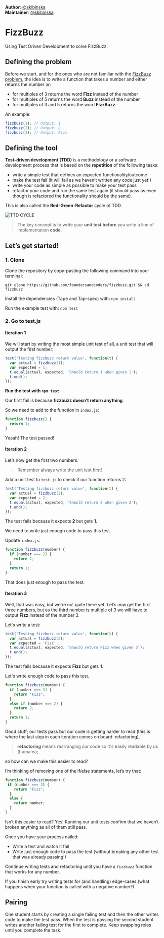 
**Author**: [@skibinska](https://github.com/skibinska)  
**Maintainer**: [@skibinska](https://github.com/skibinska)


# FizzBuzz

Using Test Driven Development to solve FizzBuzz.

## Defining the problem

Before we start, and for the ones who are not familiar with the [FizzBuzz problem](https://en.wikipedia.org/wiki/Fizz_buzz), the idea is to write a function that takes a number and either returns the number _or_:

- for multiples of 3 returns the word **Fizz** instead of the number
- for multiples of 5 returns the word **Buzz** instead of the number
- for multiples of 3 and 5 returns the word **FizzBuzz**.

An example:
```javascript
fizzbuzz(1); // Output: 1
fizzbuzz(2); // Output: 2
fizzbuzz(3); // Output: Fizz
```
## Defining the tool

**Test-driven development (TDD)** is a methodology or a software development process that is based on the **repetition** of the following tasks:

- write a simple test that defines an expected functionality/outcome
- make the test fail (it will fail as we haven’t written any code just yet!)
- write your code as simple as possible to make your test pass
- refactor your code and run the same test again (it should pass as even though is refactored the functionality should be the same).

This is also called the **Red-Green-Refactor** cycle of TDD.

![TTD CYCLE](https://cloud.githubusercontent.com/assets/10700103/23134527/09fabe52-f78d-11e6-90d8-b747714a52f6.png)

> The key concept is to write your **unit test before** you write a line of implementation **code**.

## Let’s get started!

### 1. Clone

Clone the repository by copy-pasting the following command into your terminal:
```
git clone https://github.com/foundersandcoders/fizzbuzz.git && cd fizzbuzz
```

Install the dependencies (Tape and Tap-spec) with:
`npm install`

Run the example test with:
`npm test`

### 2. Go to test.js

#### Iteration 1

We will start by writing the most simple unit test of all, a unit test that will output the first number:

```javascript
test('Testing fizzbuzz return value', function(t) {
  var actual = fizzbuzz(1);
  var expected = 1;
  t.equal(actual, expected, 'Should return 1 when given 1');
  t.end();
});
```
**Run the test with `npm test`**

Our first fail is because **fizzbuzz doesn't return anything**.

So we need to add to the function in  `index.js`:

```javascript
function fizzbuzz() {
  return 1;
}
```

Yeaah! The test passed!

#### Iteration 2

Let’s now get the first two numbers.

> Remember always write the unit test first!

Add a unit test to `test.js` to check if our function returns 2:

```javascript
test('Testing fizzbuzz return value', function(t) {
  var actual = fizzbuzz(2);
  var expected = 2;
  t.equal(actual, expected, 'Should return 2 when given 2');
  t.end();
});
```
The test fails because it expects **2** but gets **1**.

We need to write just enough code to pass this test.

Update `index.js`:

```javascript
function fizzbuzz(number) {
  if (number === 2) {
    return 2;
  }
  return 1;
}
```
That does just enough to pass the test.

#### Iteration 3

Well, that was easy, but we're not quite there yet. Let’s now get the first three numbers, but as the third number is multiple of 3 we will have to output **Fizz** instead of the number 3.

Let's write a test:

```javascript
test('Testing fizzbuzz return value', function(t) {
  var actual = fizzbuzz(3);
  var expected = 'Fizz';
  t.equal(actual, expected, 'Should return Fizz when given 3');
  t.end();
});
```
The test fails because it expects **Fizz** but gets **1**.

Let's write enough code to pass this test.

```javascript
function fizzbuzz(number) {
  if (number === 3) {
    return "Fizz";
  }
  else if (number === 2) {
    return 2;
  }
  return 1;
}
```
Good stuff; our tests pass but our code is getting harder to read (this is where the last step in each iteration comes on board: refactoring),

> **refactoring** means rearranging our code so it's easily readable by us (humans);

so how can we make this easier to read?

I’m thinking of removing one of the if/else statements, let’s try that:

```javascript
function fizzbuzz(number) {
 if (number === 3) {
    return "Fizz";
  }
  else {
    return number;
  }
}
```
Isn’t this easier to read? Yes! Running our unit tests confirm that we haven’t broken anything as all of them still pass.

Once you have your process nailed:

- Write a test and watch it fail
- Write just enough code to pass the test (without breaking any other test that was already passing!)

Continue writing tests and refactoring until you have a `fizzbuzz` function that works for any number.

If you finish early try writing tests for (and handling) edge-cases (what happens when your function is called with a negative number?)

## Pairing

One student starts by creating a single failing test and then the other writes code to make the test pass. When the test is passing the second student writes another failing test for the first to complete. Keep swapping roles until you complete the task.
